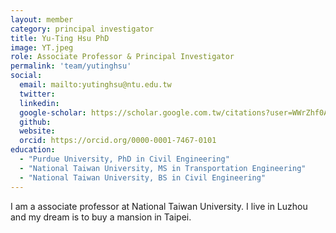 ```yaml
---
layout: member
category: principal investigator
title: Yu-Ting Hsu PhD
image: YT.jpeg
role: Associate Professor & Principal Investigator
permalink: 'team/yutinghsu'
social:
  email: mailto:yutinghsu@ntu.edu.tw
  twitter:
  linkedin: 
  google-scholar: https://scholar.google.com.tw/citations?user=WWrZhf0AAAAJ&hl=zh-TW
  github:
  website:
  orcid: https://orcid.org/0000-0001-7467-0101
education:
  - "Purdue University, PhD in Civil Engineering"
  - "National Taiwan University, MS in Transportation Engineering"
  - "National Taiwan University, BS in Civil Engineering"
---
```


I am a associate professor at National Taiwan University. I live in Luzhou and my dream is to buy a mansion in Taipei.
